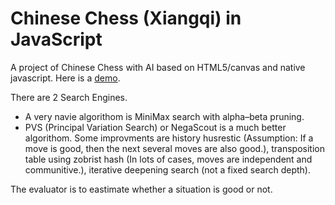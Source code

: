 Chinese Chess (Xiangqi) in JavaScript
===========================

A project of Chinese Chess with AI based on HTML5/canvas and native javascript. Here is a [demo](https://lhttjdr.github.io/xiangqi/).

There are 2 Search Engines.

- A very navie algorithom is MiniMax search with alpha–beta pruning.
- PVS (Principal Variation Search) or NegaScout is a much better algorithom. Some improvments are history husrestic (Assumption: If a move is good, then the next several moves are also good.), transposition table using zobrist hash (In lots of cases, moves are independent and communitive.), iterative deepening search (not a fixed search depth).

The evaluator is to eastimate whether a situation is good or not.
